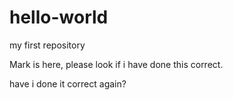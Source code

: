 # hello-world
my first repository

Mark is here, please look if i have done this correct.

have i done it correct again?
